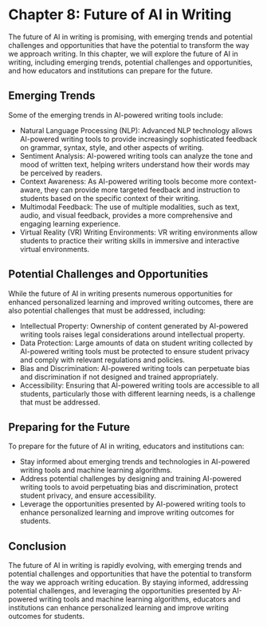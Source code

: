 Chapter 8: Future of AI in Writing
==================================

The future of AI in writing is promising, with emerging trends and potential challenges and opportunities that have the potential to transform the way we approach writing. In this chapter, we will explore the future of AI in writing, including emerging trends, potential challenges and opportunities, and how educators and institutions can prepare for the future.

Emerging Trends
---------------

Some of the emerging trends in AI-powered writing tools include:

* Natural Language Processing (NLP): Advanced NLP technology allows AI-powered writing tools to provide increasingly sophisticated feedback on grammar, syntax, style, and other aspects of writing.
* Sentiment Analysis: AI-powered writing tools can analyze the tone and mood of written text, helping writers understand how their words may be perceived by readers.
* Context Awareness: As AI-powered writing tools become more context-aware, they can provide more targeted feedback and instruction to students based on the specific context of their writing.
* Multimodal Feedback: The use of multiple modalities, such as text, audio, and visual feedback, provides a more comprehensive and engaging learning experience.
* Virtual Reality (VR) Writing Environments: VR writing environments allow students to practice their writing skills in immersive and interactive virtual environments.

Potential Challenges and Opportunities
--------------------------------------

While the future of AI in writing presents numerous opportunities for enhanced personalized learning and improved writing outcomes, there are also potential challenges that must be addressed, including:

* Intellectual Property: Ownership of content generated by AI-powered writing tools raises legal considerations around intellectual property.
* Data Protection: Large amounts of data on student writing collected by AI-powered writing tools must be protected to ensure student privacy and comply with relevant regulations and policies.
* Bias and Discrimination: AI-powered writing tools can perpetuate bias and discrimination if not designed and trained appropriately.
* Accessibility: Ensuring that AI-powered writing tools are accessible to all students, particularly those with different learning needs, is a challenge that must be addressed.

Preparing for the Future
------------------------

To prepare for the future of AI in writing, educators and institutions can:

* Stay informed about emerging trends and technologies in AI-powered writing tools and machine learning algorithms.
* Address potential challenges by designing and training AI-powered writing tools to avoid perpetuating bias and discrimination, protect student privacy, and ensure accessibility.
* Leverage the opportunities presented by AI-powered writing tools to enhance personalized learning and improve writing outcomes for students.

Conclusion
----------

The future of AI in writing is rapidly evolving, with emerging trends and potential challenges and opportunities that have the potential to transform the way we approach writing education. By staying informed, addressing potential challenges, and leveraging the opportunities presented by AI-powered writing tools and machine learning algorithms, educators and institutions can enhance personalized learning and improve writing outcomes for students.
